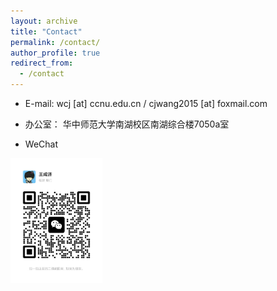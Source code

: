 ```yaml
---
layout: archive
title: "Contact"
permalink: /contact/
author_profile: true
redirect_from:
  - /contact
---
```



* E-mail:   wcj [at] ccnu.edu.cn / cjwang2015 [at] foxmail.com  
  
* 办公室： 华中师范大学南湖校区南湖综合楼7050a室
  
* WeChat
<img src="../images/weichat.jpg" style="height:200px"/>


